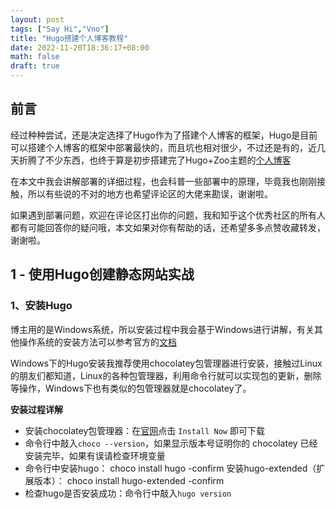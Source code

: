 ```yaml
---
layout: post
tags: ["Say Hi","Vno"]
title: "Hugo搭建个人博客教程"
date: 2022-11-20T18:36:17+08:00
math: false
draft: true
---
```


## **前言**

经过种种尝试，还是决定选择了Hugo作为了搭建个人博客的框架，Hugo是目前可以搭建个人博客的框架中部署最快的，而且坑也相对很少，不过还是有的，近几天折腾了不少东西，也终于算是初步搭建完了Hugo+Zoo主题的[个人博客](https://link.zhihu.com/?target=https%3A//blog.calvinhaynes.top/)

在本文中我会讲解部署的详细过程，也会科普一些部署中的原理，毕竟我也刚刚接触，所以有些说的不对的地方也希望评论区的大佬来勘误，谢谢啦。

如果遇到部署问题，欢迎在评论区打出你的问题，我和知乎这个优秀社区的所有人都有可能回答你的疑问哦，本文如果对你有帮助的话，还希望多多点赞收藏转发，谢谢啦。

## **1 - 使用Hugo创建静态网站实战**



### **1、安装Hugo**

博主用的是Windows系统，所以安装过程中我会基于Windows进行讲解，有关其他操作系统的安装方法可以参考官方的[文档](https://link.zhihu.com/?target=https%3A//gohugo.io/getting-started/installing/)

Windows下的Hugo安装我推荐使用chocolatey包管理器进行安装，接触过Linux的朋友们都知道，Linux的各种包管理器，利用命令行就可以实现包的更新，删除等操作，Windows下也有类似的包管理器就是chocolatey了。



**安装过程详解**

- 安装chocolatey包管理器：在[官网](https://link.zhihu.com/?target=https%3A//chocolatey.org/)点击 `Install Now` 即可下载
- 命令行中敲入`choco --version`，如果显示版本号证明你的 chocolatey 已经安装完毕，如果有误请检查环境变量
- 命令行中安装hugo：
  choco install hugo -confirm
  安装hugo-extended（扩展版本）：
  choco install hugo-extended -confirm
- 检查hugo是否安装成功：命令行中敲入`hugo version`